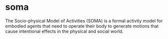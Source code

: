 # soma
The Socio-physical Model of Activities (SOMA) is a formal activity model for embodied agents that need to operate their body to generate motions that cause intentional effects in the physical and social world.
